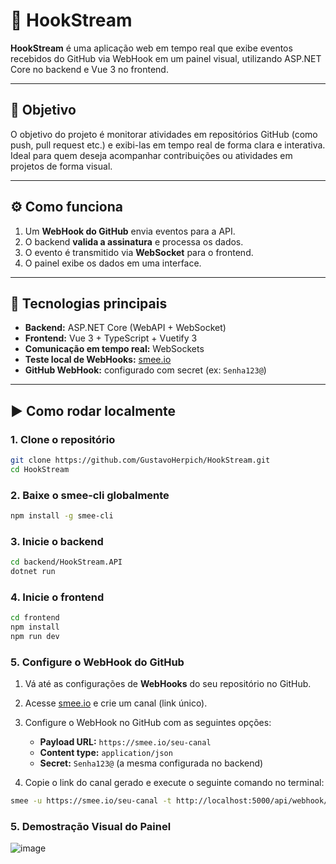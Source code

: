 # 🚀 HookStream

**HookStream** é uma aplicação web em tempo real que exibe eventos recebidos do GitHub via WebHook em um painel visual, utilizando ASP.NET Core no backend e Vue 3 no frontend.

---

## 📌 Objetivo

O objetivo do projeto é monitorar atividades em repositórios GitHub (como push, pull request etc.) e exibi-las em tempo real de forma clara e interativa. Ideal para quem deseja acompanhar contribuições ou atividades em projetos de forma visual.

---

## ⚙️ Como funciona

1. Um **WebHook do GitHub** envia eventos para a API.
2. O backend **valida a assinatura** e processa os dados.
3. O evento é transmitido via **WebSocket** para o frontend.
4. O painel exibe os dados em uma interface.

---

## 🧱 Tecnologias principais

- **Backend:** ASP.NET Core (WebAPI + WebSocket)
- **Frontend:** Vue 3 + TypeScript + Vuetify 3
- **Comunicação em tempo real:** WebSockets
- **Teste local de WebHooks:** [smee.io](https://smee.io/)
- **GitHub WebHook:** configurado com secret (ex: `Senha123@`)

---

## ▶️ Como rodar localmente

### 1. Clone o repositório

```bash
git clone https://github.com/GustavoHerpich/HookStream.git
cd HookStream
```

### 2. Baixe o smee-cli globalmente

```bash
npm install -g smee-cli
```

### 3. Inicie o backend

```bash
cd backend/HookStream.API
dotnet run
```

### 4. Inicie o frontend

```bash
cd frontend
npm install
npm run dev
```

### 5. Configure o WebHook do GitHub

1. Vá até as configurações de **WebHooks** do seu repositório no GitHub.
2. Acesse [smee.io](https://smee.io/) e crie um canal (link único).
3. Configure o WebHook no GitHub com as seguintes opções:

   - **Payload URL:** `https://smee.io/seu-canal`
   - **Content type:** `application/json`
   - **Secret:** `Senha123@` (a mesma configurada no backend)

4. Copie o link do canal gerado e execute o seguinte comando no terminal:

```bash
smee -u https://smee.io/seu-canal -t http://localhost:5000/api/webhook/github
```

### 5. Demostração Visual do Painel

![image](https://github.com/user-attachments/assets/d73759b1-0335-4c50-aa61-a2927a5151f5)
